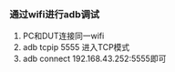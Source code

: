 ### 通过wifi进行adb调试
1. PC和DUT连接同一wifi
1. adb tcpip 5555 进入TCP模式
1. adb connect 192.168.43.252:5555即可




